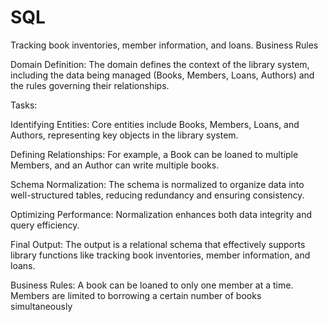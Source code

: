 # SQL
 Tracking book inventories, member information, and loans.  Business Rules

 
 Domain Definition: The domain defines the context of the library system,
 including the data being managed (Books, Members, Loans, Authors) and the rules governing their relationships.

Tasks:

Identifying Entities: Core entities include Books, Members, Loans, and Authors,
 representing key objects in the library system.

Defining Relationships: For example, a Book can be loaned to multiple Members, and an Author can write multiple books.

Schema Normalization: The schema is normalized to organize data into well-structured tables, reducing redundancy and ensuring consistency.

Optimizing Performance: Normalization enhances both data integrity and query efficiency.

Final Output:
The output is a relational schema that effectively supports library functions like tracking book inventories, member information, and loans.

Business Rules:
A book can be loaned to only one member at a time.
Members are limited to borrowing a certain number of books simultaneously
